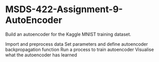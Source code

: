 # MSDS-422-Assignment-9-AutoEncoder

Build an autoencoder for the Kaggle MNIST training dataset.

Import and preprocess data
Set parameters and define autoencoder backpropagation function
Run a process to train autoencoder
Visualise what the autoencoder has learned
